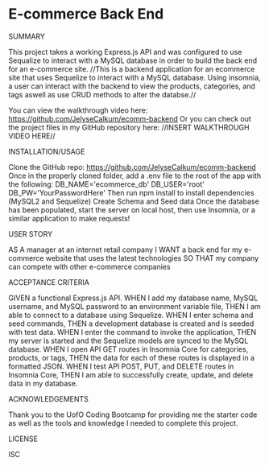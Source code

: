 # E-commerce Back End

SUMMARY

This project takes a working Express.js API and was configured to use Sequalize to interact with a MySQL database in order to build the back end for an e-commerce site.
//This is a backend application for an ecommerce site that uses Sequelize to interact with a MySQL database. Using insomnia, a user can interact with the backend to view the products, categories, and tags aswell as use CRUD methods to alter the databse.//

You can view the walkthrough video here: https://github.com/JelyseCalkum/ecomm-backend
Or you can check out the project files in my GitHub repository here: //INSERT WALKTHROUGH VIDEO HERE//


INSTALLATION/USAGE

Clone the GitHub repo: https://github.com/JelyseCalkum/ecomm-backend
Once in the properly cloned folder, add a .env file to the root of the app with the following:
DB_NAME='ecommerce_db'
DB_USER='root'
DB_PW='YourPasswordHere'
Then run npm install to install dependencies (MySQL2 and Sequelize)
Create Schema and Seed data
Once the database has been populated, start the server on local host, then use Insomnia, or a similar application to make requests!


USER STORY

AS A manager at an internet retail company
I WANT a back end for my e-commerce website that uses the latest technologies
SO THAT my company can compete with other e-commerce companies


ACCEPTANCE CRITERIA

GIVEN a functional Express.js API.
WHEN I add my database name, MySQL username, and MySQL password to an environment variable file, THEN I am able to connect to a database using Sequelize.
WHEN I enter schema and seed commands, THEN a development database is created and is seeded with test data.
WHEN I enter the command to invoke the application, THEN my server is started and the Sequelize models are synced to the MySQL database.
WHEN I open API GET routes in Insomnia Core for categories, products, or tags, THEN the data for each of these routes is displayed in a formatted JSON.
WHEN I test API POST, PUT, and DELETE routes in Insomnia Core, THEN I am able to successfully create, update, and delete data in my database.


ACKNOWLEDGEMENTS

Thank you to the UofO Coding Bootcamp for providing me the starter code as well as the tools and knowledge I needed to complete this project.

LICENSE

ISC
